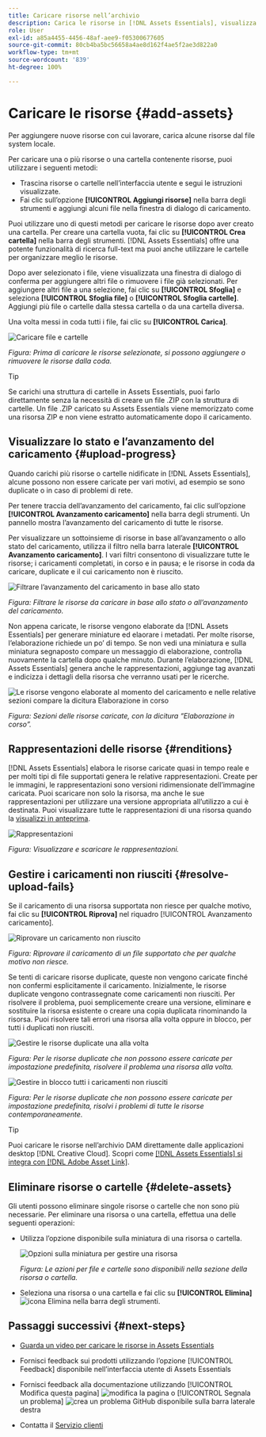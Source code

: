 ```yaml
---
title: Caricare risorse nell’archivio
description: Carica le risorse in [!DNL Assets Essentials], visualizza lo stato di caricamento e risolvi eventuali problemi.
role: User
exl-id: a85a4455-4456-48af-aee9-f05300677605
source-git-commit: 80cb4ba5bc56658a4ae8d162f4ae5f2ae3d822a0
workflow-type: tm+mt
source-wordcount: '839'
ht-degree: 100%

---
```


# Caricare le risorse {#add-assets}

Per aggiungere nuove risorse con cui lavorare, carica alcune risorse dal file system locale. <!-- TBD: Many of the [common file formats are supported](/help/supported-file-formats.md). -->

Per caricare una o più risorse o una cartella contenente risorse, puoi utilizzare i seguenti metodi:

* Trascina risorse o cartelle nell’interfaccia utente e segui le istruzioni visualizzate.
* Fai clic sull’opzione **[!UICONTROL Aggiungi risorse]** nella barra degli strumenti e aggiungi alcuni file nella finestra di dialogo di caricamento.

<!-- TBD: Update this GIF
![Asset and nested folder upload demo](assets/do-not-localize/upload-assets.gif) -->

Puoi utilizzare uno di questi metodi per caricare le risorse dopo aver creato una cartella. Per creare una cartella vuota, fai clic su **[!UICONTROL Crea cartella]** nella barra degli strumenti. [!DNL Assets Essentials] offre una potente funzionalità di ricerca full-text ma puoi anche utilizzare le cartelle per organizzare meglio le risorse.

Dopo aver selezionato i file, viene visualizzata una finestra di dialogo di conferma per aggiungere altri file o rimuovere i file già selezionati. Per aggiungere altri file a una selezione, fai clic su **[!UICONTROL Sfoglia]** e seleziona **[!UICONTROL Sfoglia file]** o **[!UICONTROL Sfoglia cartelle]**. Aggiungi più file o cartelle dalla stessa cartella o da una cartella diversa.

Una volta messi in coda tutti i file, fai clic su **[!UICONTROL Carica]**.

![Caricare file e cartelle](assets/upload-browse-files-folders.png)

*Figura: Prima di caricare le risorse selezionate, si possono aggiungere o rimuovere le risorse dalla coda.*

>[!TIP]
>
>Se carichi una struttura di cartelle in Assets Essentials, puoi farlo direttamente senza la necessità di creare un file .ZIP con la struttura di cartelle. Un file .ZIP caricato su Assets Essentials viene memorizzato come una risorsa ZIP e non viene estratto automaticamente dopo il caricamento.

## Visualizzare lo stato e l’avanzamento del caricamento {#upload-progress}

Quando carichi più risorse o cartelle nidificate in [!DNL Assets Essentials], alcune possono non essere caricate per vari motivi, ad esempio se sono duplicate o in caso di problemi di rete.

Per tenere traccia dell’avanzamento del caricamento, fai clic sull’opzione **[!UICONTROL Avanzamento caricamento]** nella barra degli strumenti. Un pannello mostra l’avanzamento del caricamento di tutte le risorse.

Per visualizzare un sottoinsieme di risorse in base all’avanzamento o allo stato del caricamento, utilizza il filtro nella barra laterale **[!UICONTROL Avanzamento caricamento]**. I vari filtri consentono di visualizzare tutte le risorse; i caricamenti completati, in corso e in pausa; e le risorse in coda da caricare, duplicate e il cui caricamento non è riuscito.

![Filtrare l’avanzamento del caricamento in base allo stato](assets/filter-upload-progress.png)

*Figura: Filtrare le risorse da caricare in base allo stato o all’avanzamento del caricamento.*

Non appena caricate, le risorse vengono elaborate da [!DNL Assets Essentials] per generare miniature ed elaorare i metadati. Per molte risorse, l’elaborazione richiede un po’ di tempo. Se non vedi una miniatura e sulla miniatura segnaposto compare un messaggio di elaborazione, controlla nuovamente la cartella dopo qualche minuto. Durante l’elaborazione, [!DNL Assets Essentials] genera anche le rappresentazioni, aggiunge tag avanzati e indicizza i dettagli della risorsa che verranno usati per le ricerche.

![Le risorse vengono elaborate al momento del caricamento e nelle relative sezioni compare la dicitura Elaborazione in corso](assets/upload-processing.png)

*Figura: Sezioni delle risorse caricate, con la dicitura “Elaborazione in corso”.*

## Rappresentazioni delle risorse {#renditions}

[!DNL Assets Essentials] elabora le risorse caricate quasi in tempo reale e per molti tipi di file supportati genera le relative rappresentazioni. Create per le immagini, le rappresentazioni sono versioni ridimensionate dell’immagine caricata. Puoi scaricare non solo la risorsa, ma anche le sue rappresentazioni per utilizzare una versione appropriata all’utilizzo a cui è destinata. Puoi visualizzare tutte le rappresentazioni di una risorsa quando la [visualizzi in anteprima](/help/navigate-view.md#preview-assets).

![Rappresentazioni](assets/renditions-view-download.png)

*Figura: Visualizzare e scaricare le rappresentazioni.*

## Gestire i caricamenti non riusciti {#resolve-upload-fails}

Se il caricamento di una risorsa supportata non riesce per qualche motivo, fai clic su **[!UICONTROL Riprova]** nel riquadro [!UICONTROL Avanzamento caricamento].

![Riprovare un caricamento non riuscito](assets/upload-retry.png)

*Figura: Riprovare il caricamento di un file supportato che per qualche motivo non riesce.*

Se tenti di caricare risorse duplicate, queste non vengono caricate finché non confermi esplicitamente il caricamento. Inizialmente, le risorse duplicate vengono contrassegnate come caricamenti non riusciti. Per risolvere il problema, puoi semplicemente creare una versione, eliminare e sostituire la risorsa esistente o creare una copia duplicata rinominando la risorsa. Puoi risolvere tali errori una risorsa alla volta oppure in blocco, per tutti i duplicati non riusciti.

![Gestire le risorse duplicate una alla volta](assets/uploads-manage-duplicates.png)

*Figura: Per le risorse duplicate che non possono essere caricate per impostazione predefinita, risolvere il problema una risorsa alla volta.*

![Gestire in blocco tutti i caricamenti non riusciti](assets/upload-progress-manage-failed-uploads.png)

*Figura: Per le risorse duplicate che non possono essere caricate per impostazione predefinita, risolvi i problemi di tutte le risorse contemporaneamente.*

>[!TIP]
>
>Puoi caricare le risorse nell’archivio DAM direttamente dalle applicazioni desktop [!DNL Creative Cloud]. Scopri come [[!DNL Assets Essentials] si integra con [!DNL Adobe Asset Link]](/help/integration.md).

## Eliminare risorse o cartelle {#delete-assets}

Gli utenti possono eliminare singole risorse o cartelle che non sono più necessarie. Per eliminare una risorsa o una cartella, effettua una delle seguenti operazioni:

* Utilizza l’opzione disponibile sulla miniatura di una risorsa o cartella.

   ![Opzioni sulla miniatura per gestire una risorsa](assets/options-on-thumbnail.png)

   *Figura: Le azioni per file e cartelle sono disponibili nella sezione della risorsa o cartella.*

* Seleziona una risorsa o una cartella e fai clic su **[!UICONTROL Elimina]** ![icona Elimina](assets/do-not-localize/delete-icon.png) nella barra degli strumenti.

## Passaggi successivi {#next-steps}

* [Guarda un video per caricare le risorse in Assets Essentials](https://experienceleague.adobe.com/docs/experience-manager-learn/assets-essentials/basics/creating.html?lang=it)

* Fornisci feedback sui prodotti utilizzando l’opzione [!UICONTROL Feedback] disponibile nell’interfaccia utente di Assets Essentials

* Fornisci feedback alla documentazione utilizzando [!UICONTROL Modifica questa pagina] ![modifica la pagina](assets/do-not-localize/edit-page.png) o [!UICONTROL Segnala un problema] ![crea un problema GitHub](assets/do-not-localize/github-issue.png) disponibile sulla barra laterale destra

* Contatta il [Servizio clienti](https://experienceleague.adobe.com/?support-solution=General&amp;lang=it#support)

